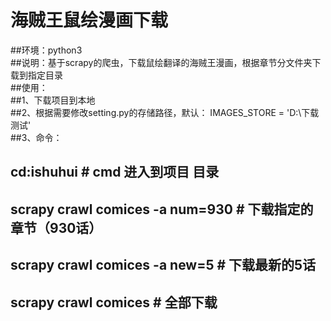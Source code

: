 # 海贼王鼠绘漫画下载
##环境：python3  
##说明：基于scrapy的爬虫，下载鼠绘翻译的海贼王漫画，根据章节分文件夹下载到指定目录  
##使用：  
##1、下载项目到本地  
##2、根据需要修改setting.py的存储路径，默认： IMAGES_STORE = 'D:\下载测试'  
##3、命令：
##    cd:ishuhui  # cmd 进入到项目 目录  
##    scrapy crawl comices -a num=930 # 下载指定的章节（930话）  
##    scrapy crawl comices -a new=5  # 下载最新的5话  
##    scrapy crawl comices # 全部下载    